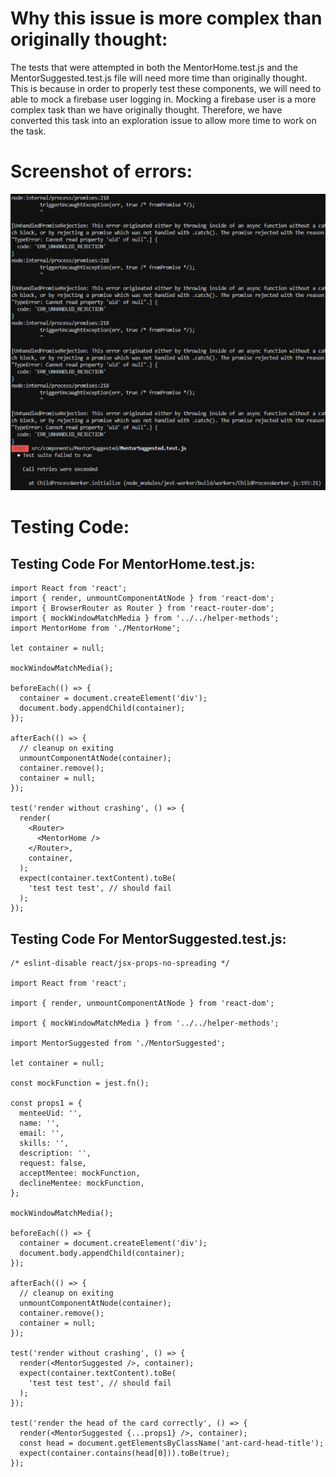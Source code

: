 # Why this issue is more complex than originally thought:
The tests that were attempted in both the MentorHome.test.js and the MentorSuggested.test.js file will need more time than originally thought.
This is because in order to properly test these components, we will need to able to mock a firebase user logging in. 
Mocking a firebase user is a more complex task than we have originally thought.
Therefore, we have converted this task into an exploration issue to allow more time to work on the task.

# Screenshot of errors:
![](mentorsuggested-mentorhome-errors.png)

# Testing Code:
## Testing Code For MentorHome.test.js:
```
import React from 'react';
import { render, unmountComponentAtNode } from 'react-dom';
import { BrowserRouter as Router } from 'react-router-dom';
import { mockWindowMatchMedia } from '../../helper-methods';
import MentorHome from './MentorHome';

let container = null;

mockWindowMatchMedia();

beforeEach(() => {
  container = document.createElement('div');
  document.body.appendChild(container);
});

afterEach(() => {
  // cleanup on exiting
  unmountComponentAtNode(container);
  container.remove();
  container = null;
});

test('render without crashing', () => {
  render(
    <Router>
      <MentorHome />
    </Router>,
    container,
  );
  expect(container.textContent).toBe(
    'test test test', // should fail
  );
});
```

## Testing Code For MentorSuggested.test.js:
```
/* eslint-disable react/jsx-props-no-spreading */

import React from 'react';

import { render, unmountComponentAtNode } from 'react-dom';

import { mockWindowMatchMedia } from '../../helper-methods';

import MentorSuggested from './MentorSuggested';

let container = null;

const mockFunction = jest.fn();

const props1 = {
  menteeUid: '',
  name: '',
  email: '',
  skills: '',
  description: '',
  request: false,
  acceptMentee: mockFunction,
  declineMentee: mockFunction,
};

mockWindowMatchMedia();

beforeEach(() => {
  container = document.createElement('div');
  document.body.appendChild(container);
});

afterEach(() => {
  // cleanup on exiting
  unmountComponentAtNode(container);
  container.remove();
  container = null;
});

test('render without crashing', () => {
  render(<MentorSuggested />, container);
  expect(container.textContent).toBe(
    'test test test', // should fail
  );
});

test('render the head of the card correctly', () => {
  render(<MentorSuggested {...props1} />, container);
  const head = document.getElementsByClassName('ant-card-head-title');
  expect(container.contains(head[0])).toBe(true);
});
```
